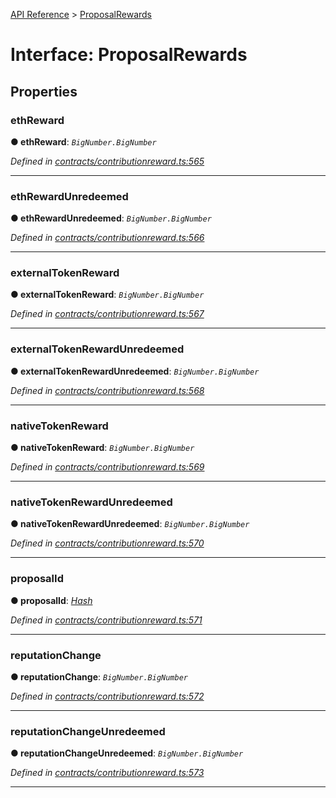 [API Reference](../README.md) > [ProposalRewards](../interfaces/ProposalRewards.md)



# Interface: ProposalRewards


## Properties
<a id="ethReward"></a>

###  ethReward

**●  ethReward**:  *`BigNumber.BigNumber`* 

*Defined in [contracts/contributionreward.ts:565](https://github.com/daostack/arc.js/blob/616f6e7/lib/contracts/contributionreward.ts#L565)*





___

<a id="ethRewardUnredeemed"></a>

###  ethRewardUnredeemed

**●  ethRewardUnredeemed**:  *`BigNumber.BigNumber`* 

*Defined in [contracts/contributionreward.ts:566](https://github.com/daostack/arc.js/blob/616f6e7/lib/contracts/contributionreward.ts#L566)*





___

<a id="externalTokenReward"></a>

###  externalTokenReward

**●  externalTokenReward**:  *`BigNumber.BigNumber`* 

*Defined in [contracts/contributionreward.ts:567](https://github.com/daostack/arc.js/blob/616f6e7/lib/contracts/contributionreward.ts#L567)*





___

<a id="externalTokenRewardUnredeemed"></a>

###  externalTokenRewardUnredeemed

**●  externalTokenRewardUnredeemed**:  *`BigNumber.BigNumber`* 

*Defined in [contracts/contributionreward.ts:568](https://github.com/daostack/arc.js/blob/616f6e7/lib/contracts/contributionreward.ts#L568)*





___

<a id="nativeTokenReward"></a>

###  nativeTokenReward

**●  nativeTokenReward**:  *`BigNumber.BigNumber`* 

*Defined in [contracts/contributionreward.ts:569](https://github.com/daostack/arc.js/blob/616f6e7/lib/contracts/contributionreward.ts#L569)*





___

<a id="nativeTokenRewardUnredeemed"></a>

###  nativeTokenRewardUnredeemed

**●  nativeTokenRewardUnredeemed**:  *`BigNumber.BigNumber`* 

*Defined in [contracts/contributionreward.ts:570](https://github.com/daostack/arc.js/blob/616f6e7/lib/contracts/contributionreward.ts#L570)*





___

<a id="proposalId"></a>

###  proposalId

**●  proposalId**:  *[Hash](../#Hash)* 

*Defined in [contracts/contributionreward.ts:571](https://github.com/daostack/arc.js/blob/616f6e7/lib/contracts/contributionreward.ts#L571)*





___

<a id="reputationChange"></a>

###  reputationChange

**●  reputationChange**:  *`BigNumber.BigNumber`* 

*Defined in [contracts/contributionreward.ts:572](https://github.com/daostack/arc.js/blob/616f6e7/lib/contracts/contributionreward.ts#L572)*





___

<a id="reputationChangeUnredeemed"></a>

###  reputationChangeUnredeemed

**●  reputationChangeUnredeemed**:  *`BigNumber.BigNumber`* 

*Defined in [contracts/contributionreward.ts:573](https://github.com/daostack/arc.js/blob/616f6e7/lib/contracts/contributionreward.ts#L573)*





___


